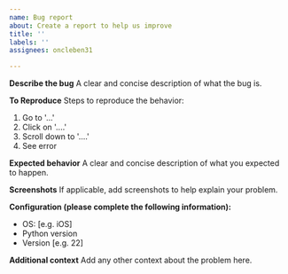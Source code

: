 ```yaml
---
name: Bug report
about: Create a report to help us improve
title: ''
labels: ''
assignees: oncleben31

---
```


**Describe the bug**
A clear and concise description of what the bug is.

**To Reproduce**
Steps to reproduce the behavior:
1. Go to '...'
2. Click on '....'
3. Scroll down to '....'
4. See error

**Expected behavior**
A clear and concise description of what you expected to happen.

**Screenshots**
If applicable, add screenshots to help explain your problem.

**Configuration (please complete the following information):**
 - OS: [e.g. iOS]
 - Python version
 - Version [e.g. 22]

**Additional context**
Add any other context about the problem here.
